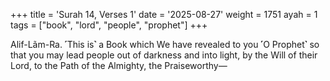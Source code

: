 +++
title = 'Surah 14, Verses 1'
date = '2025-08-27'
weight = 1751
ayah = 1
tags = ["book", "lord", "people", "prophet"]
+++

Alif-Lãm-Ra. ˹This is˺ a Book which We have revealed to you ˹O Prophet˺ so that you may lead people out of darkness and into light, by the Will of their Lord, to the Path of the Almighty, the Praiseworthy—
